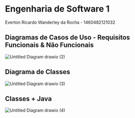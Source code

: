 
# Engenharia de Software 1
Everton Ricardo Wanderley da Rocha - 	1460482121032

## Diagramas de Casos de Uso - Requisitos Funcionais & Não Funcionais

![Untitled Diagram drawio (2)](https://user-images.githubusercontent.com/86848721/158173684-236ac688-c592-45b1-a058-d9e13f630ae2.png)

## Diagrama de Classes 


![Untitled Diagram drawio (3)](https://user-images.githubusercontent.com/86848721/158990524-15d7a2d1-9a99-46f9-9dc1-e50f07f95b60.png)

## Classes + Java

![Untitled Diagram drawio (4)](https://user-images.githubusercontent.com/86848721/158990693-7e4915c2-56be-44cf-bd05-87a6b368b4bb.png)
